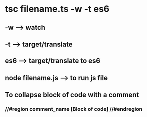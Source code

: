 # tsc filename.ts -w -t es6
## -w --> watch
## -t --> target/translate
## es6 --> target/translate to es6
## node filename.js --> to run js file

## To collapse block of code with a comment
### //#region comment_name [Block of code] //#endregion 
